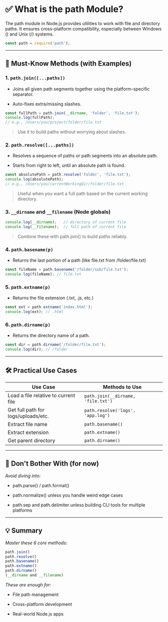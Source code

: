 # ✅ What is the path Module?

The path module in Node.js provides utilities to work with file and directory paths. It ensures cross-platform compatibility, especially between Windows (\) and Unix (/) systems.

```js
const path = require('path');
```

---

## 🚀 Must-Know Methods (with Examples)

### 1. `path.join([...paths])`

- Joins all given path segments together using the platform-specific separator.

- Auto-fixes extra/missing slashes.

```js
const fullPath = path.join(__dirname, 'folder', 'file.txt');
console.log(fullPath);
// e.g., /Users/you/project/folder/file.txt
```

> Use it to build paths without worrying about slashes.

### 2. `path.resolve([...paths])`

- Resolves a sequence of paths or path segments into an absolute path.

- Starts from right to left, until an absolute path is found.

```js
const absolutePath = path.resolve('folder', 'file.txt');
console.log(absolutePath);
// e.g., /Users/you/currentWorkingDir/folder/file.txt
```

> Useful when you want a full path based on the current working directory.

### 3. `__dirname` and `__filename` (Node globals)

```js
console.log(__dirname);   // directory of current file
console.log(__filename);  // full path of current file
```

> Combine these with path.join() to build paths reliably.

### 4. `path.basename(p)`

- Returns the last portion of a path (like file.txt from /folder/file.txt)

```js
const fileName = path.basename('/folder/sub/file.txt');
console.log(fileName); // file.txt
```

### 5. `path.extname(p)`

- Returns the file extension (.txt, .js, etc.)

```js
const ext = path.extname('index.html');
console.log(ext); // .html
```

### 6. `path.dirname(p)`

- Returns the directory name of a path.

```js
const dir = path.dirname('/folder/file.txt');
console.log(dir); // /folder
```

---

## 🛠 Practical Use Cases

| Use Case                             | Methods to Use                     |
| ------------------------------------ | ---------------------------------- |
| Load a file relative to current file | `path.join(__dirname, 'file.txt')` |
| Get full path for logs/uploads/etc.  | `path.resolve('logs', 'app.log')`  |
| Extract file name                    | `path.basename()`                  |
| Extract extension                    | `path.extname()`                   |
| Get parent directory                 | `path.dirname()`                   |

---

## 🚫 Don't Bother With (for now)

*Avoid diving into:*

- path.parse() / path.format()

- path.normalize() unless you handle weird edge cases

- path.sep and path.delimiter unless building CLI tools for multiple platforms

---

## 💡 Summary

*Master these 6 core methods:*

```js
path.join()
path.resolve()
path.basename()
path.extname()
path.dirname()
(__dirname and __filename)
```

*These are enough for:*

- File path management

- Cross-platform development

- Real-world Node.js apps
